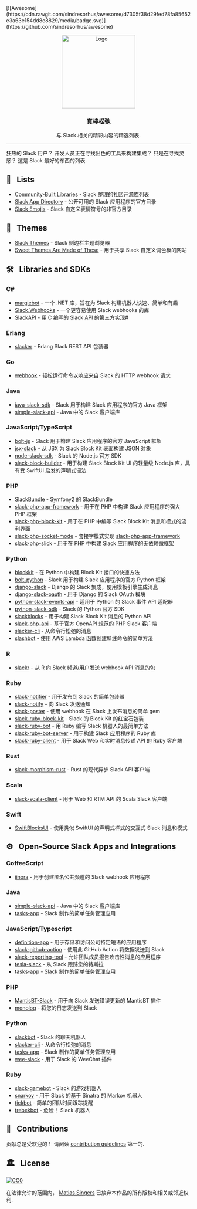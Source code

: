 <div class="github-widget" data-repo="matiassingers/awesome-slack"></div>
<script async src="https://pagead2.googlesyndication.com/pagead/js/adsbygoogle.js"></script><ins class="adsbygoogle" style="display:block" data-ad-client="ca-pub-6890694312814945" data-ad-slot="5473692530" data-ad-format="auto"  data-full-width-responsive="true"></ins><script>(adsbygoogle = window.adsbygoogle || []).push({});</script>
[![Awesome](https://cdn.rawgit.com/sindresorhus/awesome/d7305f38d29fed78fa85652e3a63e154dd8e8829/media/badge.svg)](https://github.com/sindresorhus/awesome)

<p align="center">
    <img src="https://raw.githubusercontent.com/matiassingers/awesome-slack/master/awesome-slack-pink.png" alt="Logo" width="200px">
</p>

<p align="center">
    <h3 align="center">真棒松弛</h3>
</p>

<p align="center">
    与 Slack 相关的精彩内容的精选列表.
</p>

***

狂热的 Slack 用户？ 开发人员正在寻找出色的工具来构建集成？ 只是在寻找灵感？ 这是 Slack 最好的东西的列表. 


## :pencil: &nbsp; Lists
- [Community-Built Libraries](https://api.slack.com/community) - Slack 整理的社区开源库列表
- [Slack App Directory](https://slack.com/apps) - 公开可用的 Slack 应用程序的官方目录 
- [Slack Emojis](https://emoji.gg) - Slack 自定义表情符号的非官方目录

## :art: &nbsp; Themes

- [Slack Themes](http://slackthemes.net/) - Slack 侧边栏主题浏览器
- [Sweet Themes Are Made of These](http://sweetthemesaremadeofthe.se/) - 用于共享 Slack 自定义调色板的网站

## :hammer_and_wrench: &nbsp; Libraries and SDKs

### C&#35;

- [margiebot](https://github.com/jammerware/margiebot) - 一个 .NET 库，旨在为 Slack 构建机器人快速、简单和有趣
- [Slack.Webhooks](https://github.com/nerdfury/Slack.Webhooks) - 一个更容易使用 Slack webhooks 的库
- [SlackAPI](https://github.com/Inumedia/SlackAPI) - 用 C 编写的 Slack API 的第三方实现#

### Erlang

- [slacker](https://github.com/julienXX/slacker) - Erlang Slack REST API 包装器

### Go

- [webhook](https://github.com/adnanh/webhook) - 轻松运行命令以响应来自 Slack 的 HTTP webhook 请求

### Java

- [java-slack-sdk](https://github.com/slackapi/java-slack-sdk) - Slack 用于构建 Slack 应用程序的官方 Java 框架
- [simple-slack-api](https://github.com/Ullink/simple-slack-api) - Java 中的 Slack 客户端库

### JavaScript/TypeScript

- [bolt-js](https://github.com/slackapi/bolt-js) - Slack 用于构建 Slack 应用程序的官方 JavaScript 框架
- [jsx-slack](https://github.com/yhatt/jsx-slack) - 从 JSX 为 Slack Block Kit 表面构建 JSON 对象
- [node-slack-sdk](https://github.com/slackapi/node-slack-sdk) - Slack 的 Node.js 官方 SDK 
- [slack-block-builder](https://github.com/raycharius/slack-block-builder) - 用于构建 Slack Block Kit UI 的轻量级 Node.js 库，具有受 SwiftUI 启发的声明式语法

### PHP

- [SlackBundle](https://github.com/DZunke/SlackBundle) - Symfony2 的 SlackBundle
- [slack-php-app-framework](https://github.com/slack-php/slack-php-app-framework) - 用于在 PHP 中构建 Slack 应用程序的强大 PHP 框架
- [slack-php-block-kit](https://github.com/jeremeamia/slack-block-kit) - 用于在 PHP 中编写 Slack Block Kit 消息和模式的流利界面 
- [slack-php-socket-mode](https://github.com/slack-php/slack-php-socket-mode) - 套接字模式实现 [slack-php-app-framework](https://github.com/slack-php/slack-php-app-framework)
- [slack-php-slick](https://github.com/slack-php/slack-php-slick) - 用于在 PHP 中构建 Slack 应用程序的无依赖微框架   

### Python

- [blockkit](https://github.com/imryche/blockkit) - 在 Python 中构建 Block Kit 接口的快速方法
- [bolt-python](https://github.com/slackapi/bolt-python) - Slack 用于构建 Slack 应用程序的官方 Python 框架
- [django-slack](https://github.com/lamby/django-slack) - Django 的 Slack 集成，使用模板引擎生成消息
- [django-slack-oauth](https://github.com/izdi/django-slack-oauth) - 用于 Django 的 Slack OAuth 模块
- [python-slack-events-api](https://github.com/slackapi/python-slack-events-api) - 适用于 Python 的 Slack 事件 API 适配器 
- [python-slack-sdk](https://github.com/slackapi/python-slack-sdk) - Slack 的 Python 官方 SDK
- [slackblocks](https://github.com/nicklambourne/slackblocks) - 用于构建 Slack Block Kit 消息的 Python API
- [slack-php-api](https://github.com/jolicode/slack-php-api) - 基于官方 OpenAPI 规范的 PHP Slack 客户端 
- [slacker-cli](https://github.com/juanpabloaj/slacker-cli) - 从命令行松弛的消息
- [slashbot](https://github.com/ebrassell/slashbot) - 使用 AWS Lambda 函数创建斜线命令的简单方法

### R

- [slackr](https://github.com/hrbrmstr/slackr) - 从 R 向 Slack 频道/用户发送 webhook API 消息的包

### Ruby

- [slack-notifier](https://github.com/stevenosloan/slack-notifier) - 用于发布到 Slack 的简单包装器
- [slack-notify](https://github.com/sosedoff/slack-notify) - 向 Slack 发送通知
- [slack-poster](https://github.com/rikas/slack-poster) - 使用 webhook 在 Slack 上发布消息的简单 gem
- [slack-ruby-block-kit](https://github.com/CGA1123/slack-ruby-block-kit) - Slack 的 Block Kit 的红宝石包装
- [slack-ruby-bot](https://github.com/dblock/slack-ruby-bot) - 用 Ruby 编写 Slack 机器人的最简单方法
- [slack-ruby-bot-server](https://github.com/slack-ruby/slack-ruby-bot-server) - 用于构建 Slack 应用程序的 Ruby 库
- [slack-ruby-client](https://github.com/dblock/slack-ruby-client) - 用于 Slack Web 和实时消息传递 API 的 Ruby 客户端

### Rust

- [slack-morphism-rust](https://github.com/abdolence/slack-morphism-rust) - Rust 的现代异步 Slack API 客户端

### Scala

- [slack-scala-client](https://github.com/gilbertw1/slack-scala-client) - 用于 Web 和 RTM API 的 Scala Slack 客户端

### Swift

- [SwiftBlocksUI](https://github.com/SwiftBlocksUI/SwiftBlocksUI/) - 使用类似 SwiftUI 的声明式样式的交互式 Slack 消息和模式

## :gear: &nbsp; Open-Source Slack Apps and Integrations

### CoffeeScript

- [jinora](https://github.com/sdslabs/jinora) - 用于创建匿名公共频道的 Slack webhook 应用程序

### Java

- [simple-slack-api](https://github.com/Ullink/simple-slack-api) - Java 中的 Slack 客户端库
- [tasks-app](https://github.com/slackapi/tasks-app) - Slack 制作的简单任务管理应用

### JavaScript/Typescript

- [definition-app](https://github.com/slackapi/definition-app) - 用于存储和访问公司特定短语的应用程序
- [slack-github-action](https://github.com/slackapi/slack-github-action) - 使用此 GitHub Action 将数据发送到 Slack
- [slack-reporting-tool](https://github.com/slackapi/slack-reporting-tool) - 允许团队成员报告攻击性消息的应用程序
- [tesla-slack](https://github.com/heikkipora/tesla-slack) - 从 Slack 跟踪您的特斯拉
- [tasks-app](https://github.com/slackapi/tasks-app) - Slack 制作的简单任务管理应用

### PHP

- [MantisBT-Slack](https://github.com/infojunkie/MantisBT-Slack) - 用于向 Slack 发送错误更新的 MantisBT 插件
- [monolog](https://github.com/Seldaek/monolog) - 将您的日志发送到 Slack  

### Python

- [slackbot](https://github.com/lins05/slackbot) - Slack 的聊天机器人
- [slacker-cli](https://github.com/juanpabloaj/slacker-cli) - 从命令行松弛的消息
- [tasks-app](https://github.com/slackapi/tasks-app) - Slack 制作的简单任务管理应用
- [wee-slack](https://github.com/rawdigits/wee-slack) - 用于 Slack 的 WeeChat 插件

### Ruby

- [slack-gamebot](https://github.com/dblock/slack-gamebot) - Slack 的游戏机器人
- [snarkov](https://github.com/gesteves/snarkov) - 用于 Slack 的基于 Sinatra 的 Markov 机器人
- [tickbot](https://github.com/barryf/tickbot) - 简单的团队时间跟踪提醒
- [trebekbot](https://github.com/gesteves/trebekbot)  - 危险！  Slack 机器人

## :busts_in_silhouette: &nbsp; Contributions

贡献总是受欢迎的！ 请阅读 [contribution guidelines](https://github.com/matiassingers/awesome-slack/blob/master/contributing.md) 第一的.

## :classical_building: &nbsp; License

[![CC0](https://licensebuttons.net/p/zero/1.0/88x31.png)](http://creativecommons.org/publicdomain/zero/1.0/)

在法律允许的范围内， [Matias Singers](http://mts.io) 已放弃本作品的所有版权和相关或邻近权利.
